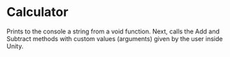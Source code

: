 # Calculator
Prints to the console a string from a void function. Next, calls the Add and Subtract methods with custom values (arguments) given by the user inside Unity.
